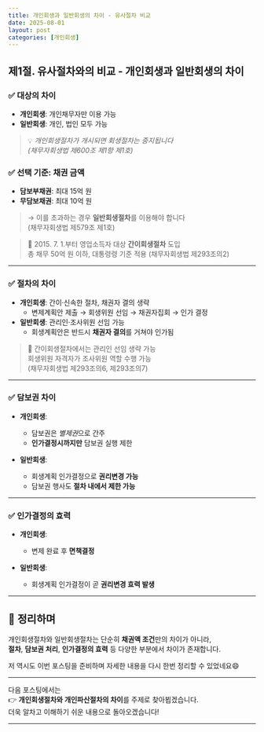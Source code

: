 ```yaml
---
title: 개인회생과 일반회생의 차이 - 유사절차 비교
date: 2025-08-01
layout: post
categories: [개인회생]
---
```


## 제1절. 유사절차와의 비교 - 개인회생과 일반회생의 차이

### ✅ 대상의 차이  

- **개인회생**: 개인채무자만 이용 가능  
- **일반회생**: 개인, 법인 모두 가능

> 💡 *개인회생절차가 개시되면 회생절차는 중지됩니다  
(채무자회생법 제600조 제1항 제1호)*

### ✅ 선택 기준: 채권 금액

- **담보부채권**: 최대 15억 원  
- **무담보채권**: 최대 10억 원  

> → 이를 초과하는 경우 **일반회생절차**를 이용해야 합니다  
(채무자회생법 제579조 제1호)

> 📌 2015. 7. 1.부터 영업소득자 대상 **간이회생절차** 도입  
총 채무 50억 원 이하, 대통령령 기준 적용 (채무자회생법 제293조의2)

---

### ✅ 절차의 차이

- **개인회생**: 간이·신속한 절차, 채권자 결의 생략  
  - 변제계획안 제출 → 회생위원 선임 → 채권자집회 → 인가 결정
- **일반회생**: 관리인·조사위원 선임 가능  
  - 회생계획안은 반드시 **채권자 결의**를 거쳐야 인가됨

> 🔹 간이회생절차에서는 관리인 선임 생략 가능  
회생위원 자격자가 조사위원 역할 수행 가능  
(채무자회생법 제293조의6, 제293조의7)

---

### ✅ 담보권 차이

- **개인회생**:  
  - 담보권은 *별제권*으로 간주  
  - **인가결정시까지만** 담보권 실행 제한

- **일반회생**:  
  - 회생계획 인가결정으로 **권리변경 가능**  
  - 담보권 행사도 **절차 내에서 제한 가능**

---

### ✅ 인가결정의 효력

- **개인회생**:  
  - 변제 완료 후 **면책결정**

- **일반회생**:  
  - 회생계획 인가결정이 곧 **권리변경 효력 발생**

---

## 📌 정리하며

개인회생절차와 일반회생절차는 단순히 **채권액 조건**만의 차이가 아니라,  
**절차**, **담보권 처리**, **인가결정의 효력** 등 다양한 부분에서 차이가 존재합니다.

저 역시도 이번 포스팅을 준비하며 자세한 내용을 다시 한번 정리할 수 있었네요😄

---

다음 포스팅에서는  
👉 **개인회생절차와 개인파산절차의 차이**를 주제로 찾아뵙겠습니다.  
더욱 알차고 이해하기 쉬운 내용으로 돌아오겠습니다!

---

